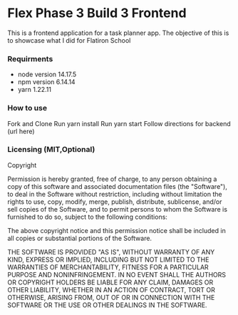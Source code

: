# Flex Phase 3 Build 3 Frontend
This is a frontend application for a task planner app. The objective of this is to showcase what I did for Flatiron School

### Requirments
* node version 14.17.5
* npm version 6.14.14
* yarn 1.22.11

### How to use
Fork and Clone
Run yarn install
Run yarn start
Follow directions for backend (url here)

### Licensing (MIT,Optional)
Copyright <YEAR> <COPYRIGHT HOLDER>

Permission is hereby granted, free of charge, to any person obtaining a copy of this software and associated documentation files (the "Software"), to deal in the Software without restriction, including without limitation the rights to use, copy, modify, merge, publish, distribute, sublicense, and/or sell copies of the Software, and to permit persons to whom the Software is furnished to do so, subject to the following conditions:

The above copyright notice and this permission notice shall be included in all copies or substantial portions of the Software.

THE SOFTWARE IS PROVIDED "AS IS", WITHOUT WARRANTY OF ANY KIND, EXPRESS OR IMPLIED, INCLUDING BUT NOT LIMITED TO THE WARRANTIES OF MERCHANTABILITY, FITNESS FOR A PARTICULAR PURPOSE AND NONINFRINGEMENT. IN NO EVENT SHALL THE AUTHORS OR COPYRIGHT HOLDERS BE LIABLE FOR ANY CLAIM, DAMAGES OR OTHER LIABILITY, WHETHER IN AN ACTION OF CONTRACT, TORT OR OTHERWISE, ARISING FROM, OUT OF OR IN CONNECTION WITH THE SOFTWARE OR THE USE OR OTHER DEALINGS IN THE SOFTWARE.